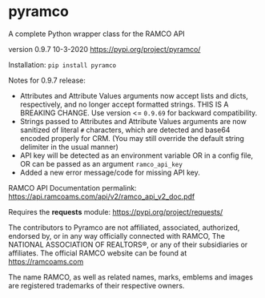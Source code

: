 # pyramco
A complete Python wrapper class for the RAMCO API


version 0.9.7
10-3-2020
https://pypi.org/project/pyramco/

Installation: `pip install pyramco`


Notes for 0.9.7 release:

- Attributes and Attribute Values arguments now accept lists and dicts, respectively, and no longer accept formatted strings. THIS IS A BREAKING CHANGE. Use version <= `0.9.69` for backward compatibility. 
- Strings passed to Attributes and Attribute Values arguments are now sanitized of literal `#` characters, which are detected and base64 encoded properly for CRM. (You may still override the default string delimiter in the usual manner)
- API key will be detected as an environment variable OR in a config file, OR can be passed as an argument `ramco_api_key`
- Added a new error message/code for missing API key.


RAMCO API Documentation permalink:
<https://api.ramcoams.com/api/v2/ramco_api_v2_doc.pdf>


Requires the **requests** module:
<https://pypi.org/project/requests/>



The contributors to Pyramco are not affiliated, associated, authorized, endorsed by, or in any way officially connected with RAMCO, The NATIONAL ASSOCIATION OF REALTORS®, or any of their subsidiaries or affiliates. The official RAMCO website can be found at https://ramcoams.com 

The name RAMCO, as well as related names, marks, emblems and images are registered trademarks of their respective owners.
